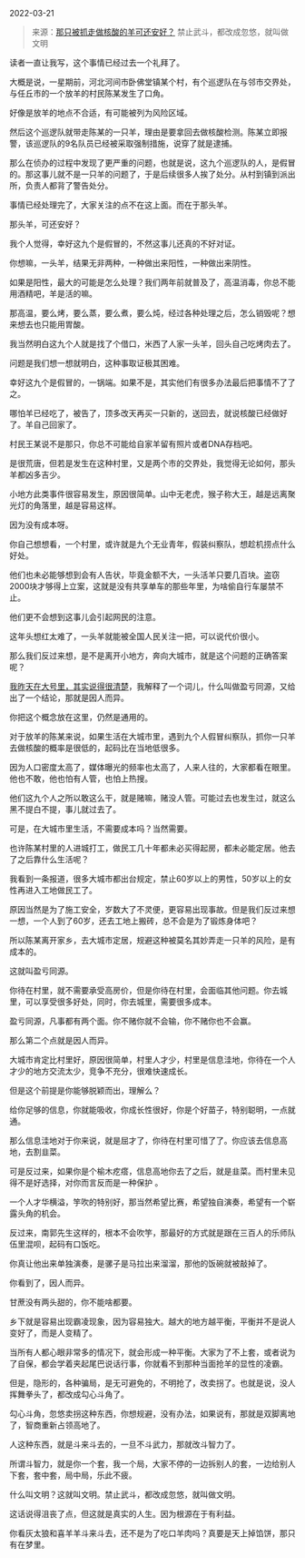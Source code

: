 2022-03-21

> 来源：[那只被抓走做核酸的羊可还安好？](http://mp.weixin.qq.com/s?__biz=MzU3NDc5Nzc0NQ==&mid=2247514693&idx=1&sn=08cd407e448018bbcf388887d51f67e8&chksm=fd2e189bca59918d47c336fc0ebb702da0455ba4b0ff47b45a4eca77b0d5fbdc7f7da01a6fda&scene=27#wechat_redirect)
> 禁止武斗，都改成忽悠，就叫做文明

读者一直让我写，这个事情已经过去一个礼拜了。  

  

大概是说，一星期前，河北河间市卧佛堂镇某个村，有个巡逻队在与邻市交界处，与任丘市的一个放羊的村民陈某发生了口角。

  

好像是放羊的地点不合适，有可能被列为风险区域。  

  

然后这个巡逻队就带走陈某的一只羊，理由是要拿回去做核酸检测。陈某立即报警，该巡逻队的9名队员已经被采取强制措施，说穿了就是逮捕。

  

那么在侦办的过程中发现了更严重的问题，也就是说，这九个巡逻队的人，是假冒的。那这事儿就不是一只羊的问题了，于是后续很多人挨了处分。从村到镇到派出所，负责人都背了警告处分。

  

事情已经处理完了，大家关注的点不在这上面。而在于那头羊。

  

那头羊，可还安好？

  

我个人觉得，幸好这九个是假冒的，不然这事儿还真的不好对证。  

  

你想嘛，一头羊，结果无非两种，一种做出来阳性，一种做出来阴性。  

  

如果是阳性，最大的可能是怎么处理？我们两年前就普及了，高温消毒，你总不能用酒精吧，羊是活的嘛。  

  

那高温，要么烤，要么蒸，要么煮，要么炖，经过各种处理之后，怎么销毁呢？想来想去也只能用胃酸。

  

我当然明白这九个人就是找了个借口，米西了人家一头羊，回头自己吃烤肉去了。

  

问题是我们想一想就明白，这种事取证极其困难。  

  

幸好这九个是假冒的，一锅端。如果不是，其实他们有很多办法最后把事情不了了之。

  

哪怕羊已经吃了，被告了，顶多改天再买一只新的，送回去，就说核酸已经做好了。羊自己回家了。

  

村民王某说不是那只，你总不可能给自家羊留有照片或者DNA存档吧。  

  

是很荒唐，但若是发生在这种村里，又是两个市的交界处，我觉得无论如何，那头羊都凶多吉少。  

  

小地方此类事件很容易发生，原因很简单。山中无老虎，猴子称大王，越是远离聚光灯的角落里，越是容易这样。

  

因为没有成本呀。  

  

你自己想想看，一个村里，或许就是九个无业青年，假装纠察队，想趁机捞点什么好处。

  

他们也未必能够想到会有人告状，毕竟金额不大，一头活羊只要几百块。盗窃2000块才够得上立案，这就是没有共享单车的那些年里，为啥偷自行车屡禁不止。

  

他们更不会想到这事儿会引起网民的注意。

  

这年头想红太难了，一头羊就能被全国人民关注一把，可以说代价很小。  

  

那么我们反过来想，是不是离开小地方，奔向大城市，就是这个问题的正确答案呢？  

  

[我昨天在大号里，其实说得很清楚](http://mp.weixin.qq.com/s?__biz=MzU0MjYwNDU2Mw==&mid=2247504623&idx=1&sn=ace9bd88387f0ec11acb83491062087f&chksm=fb1abe93cc6d37857f3ec7a9c7e6c3b0adde2431c8df10ab49340388a2a5ad6b1eab20962e1c&scene=21#wechat_redirect)，我解释了一个词儿，什么叫做盈亏同源，又给出了一个结论，那就是因人而异。

  

你把这个概念放在这里，仍然是通用的。  

  

对于放羊的陈某来说，如果生活在大城市里，遇到九个人假冒纠察队，抓你一只羊去做核酸的概率是很低的，起码比在当地低很多。  

  

因为人口密度太高了，媒体曝光的频率也太高了，人来人往的，大家都看在眼里。他也不敢，他也怕有人管，也怕上热搜。  

  

他们这九个人之所以敢这么干，就是赌嘛，赌没人管。可能过去也发生过，就这么黑不提白不提，事儿就过去了。

  

可是，在大城市里生活，不需要成本吗？当然需要。  

  

也许陈某村里的人进城打工，做民工几十年都未必买得起房，都未必能定居。他去了之后靠什么生活呢？

  

我看到一条报道，很多大城市都出台规定，禁止60岁以上的男性，50岁以上的女性再进入工地做民工了。  

  

原因当然是为了施工安全，岁数大了不灵便，更容易出现事故。但是我们反过来想一想，一个人到了60岁，还去工地上搬砖，总不会是为了锻炼身体吧？  

  

所以陈某离开家乡，去大城市定居，规避这种被莫名其妙弄走一只羊的风险，是有成本的。  

  

这就叫盈亏同源。

  

你待在村里，就不需要承受高房价，但是你待在村里，会面临其他问题。你去城里，可以享受很多好处，同时，你去城里，需要很多成本。  

  

盈亏同源，凡事都有两个面。你不赌你就不会输，你不赌你也不会赢。  

  

那么第二个点就是因人而异。  

  

大城市肯定比村里好，原因很简单，村里人才少，村里是信息洼地，你待在一个人才少的地方交流太少，竞争不充分，很难快速成长。

  

但是这个前提是你能够脱颖而出，理解么？  

  

给你足够的信息，你就能吸收，你成长性很好，你是个好苗子，特别聪明，一点就通。  

  

那么信息洼地对于你来说，就是屈才了，你待在村里可惜了了。你应该去信息高地，去割韭菜。  

  

可是反过来，如果你是个榆木疙瘩，信息高地你去了之后，就是韭菜。而村里未见得不是好选择，对你而言反而是一种保护 。

  

一个人才华横溢，竽吹的特别好，那当然希望比赛，希望独自演奏，希望有一个崭露头角的机会。

  

反过来，南郭先生这样的，根本不会吹竽，那最好的方式就是跟在三百人的乐师队伍里混呗，起码有口饭吃。

  

你真让他出来单独演奏，是骡子是马拉出来溜溜，那他的饭碗就被敲掉了。

  

你看到了，因人而异。

  

甘蔗没有两头甜的，你不能啥都要。

  

乡下就是容易出现霸凌现象，因为容易独大。越大的地方越平衡，平衡并不是说人变好了，而是人变精了。

  

当所有人都心眼非常多的情况下，就会形成一种平衡。大家为了不上套，或者说为了自保，都会学着夹起尾巴说话行事，你就看不到那种当面抢羊的显性的凌霸。  

  

但是，隐形的，各种骗局，是无可避免的，不明抢了，改卖拐了。也就是说，没人挥舞拳头了，都改成勾心斗角了。

  

勾心斗角，忽悠卖拐这种东西，你想规避，没有办法，如果说有，那就是双脚离地了，智商重新占领高地了。

  

人这种东西，就是斗来斗去的，一旦不斗武力，那就改斗智力了。

  

所谓斗智力，就是你一个套，我一个局，大家不停的一边拆别人的套，一边给别人下套，套中套，局中局，乐此不疲。  

  

什么叫文明？这就叫文明。禁止武斗，都改成忽悠，就叫做文明。  

  

这话说得沮丧了点，但这就是真实的人生。因为根源在于有利益。

  

你看灰太狼和喜羊羊斗来斗去，还不是为了吃口羊肉吗？真要是天上掉馅饼，那只有在梦里。

